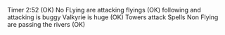 Timer 2:52 (OK)
No FLying are attacking flyings (OK)
following and attacking is buggy
Valkyrie is huge (OK)
Towers attack
Spells
Non Flying are passing the rivers (OK)